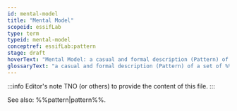 ```yaml
---
id: mental-model
title: "Mental Model"
scopeid: essifLab
type: term
typeid: mental-model
conceptref: essifLab:pattern
stage: draft
hoverText: "Mental Model: a casual and formal description (Pattern) of a set of Concepts, relations between them, and constraints, that provide a specific 'viewpoint', or 'way of thinking' about a certain topic."
glossaryText: "a casual and formal description (Pattern) of a set of %%concepts|concept%%, relations between them, and constraints, that provide a specific 'viewpoint', or 'way of thinking' about a certain topic."
---
```


:::info Editor's note
TNO (or others) to provide the content of this file.
:::

See also: %%pattern|pattern%%.